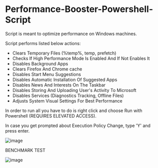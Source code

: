 # Performance-Booster-Powershell-Script

Script is meant to optimize performance on Windows machines.

Script performs listed below actions:

- Clears Temporary Files (%temp%, temp, prefetch)
- Checks If High Performance Mode Is Enabled And If Not Enables It
- Disables Background Apps
- Clears Firefox And Chrome cache
- Disables Start Menu Suggestions
- Disables Automatic Installation Of Suggested Apps
- Disables News And Interests On The Taskbar
- Disables Storing And Uploading User's Activity To Microsoft
- Disables Services (Diagnostics Tracking, Offline Files)
- Adjusts System Visual Settings For Best Performance


In order to run all you have to do is right click and choose Run with Powershell (REQUIRES ELEVATED ACCESS).

In case you get prompted about Execution Policy Change, type 'Y' and press enter.

![image](https://github.com/dapnii/Performance-Booster-Powershell-Script/assets/116521500/83143b2e-6659-474d-b26e-fdb912a5584b)




BENCHMARK TEST

![image](https://github.com/dapnii/Performance-Booster-Powershell-Script/assets/116521500/a7cede26-2158-41b1-9a4e-e09ec9e8aa63)











